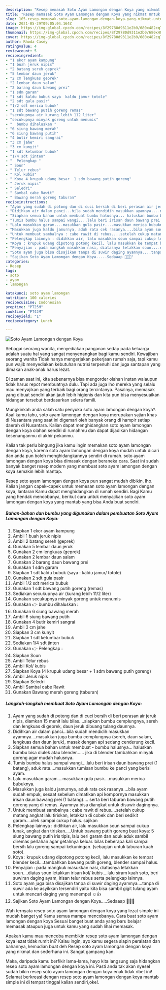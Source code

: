 ```yaml
---
description: "Resep memasak Soto Ayam Lamongan dengan Koya yang nikmat Untuk Jualan"
title: "Resep memasak Soto Ayam Lamongan dengan Koya yang nikmat Untuk Jualan"
slug: 105-resep-memasak-soto-ayam-lamongan-dengan-koya-yang-nikmat-untuk-jualan
date: 2021-05-29T09:05:04.164Z
image: https://img-global.cpcdn.com/recipes/8f29780d9311e2b0/680x482cq70/soto-ayam-lamongan-dengan-koya-foto-resep-utama.jpg
thumbnail: https://img-global.cpcdn.com/recipes/8f29780d9311e2b0/680x482cq70/soto-ayam-lamongan-dengan-koya-foto-resep-utama.jpg
cover: https://img-global.cpcdn.com/recipes/8f29780d9311e2b0/680x482cq70/soto-ayam-lamongan-dengan-koya-foto-resep-utama.jpg
author: Rhoda Casey
ratingvalue: 4
reviewcount: 5
recipeingredient:
- "1 ekor ayam kampung"
- "1 buah jeruk nipis"
- "2 batang sereh geprek"
- "5 lembar daun jeruk"
- "2 cm lengkuas geprek"
- "2 lembar daun salam"
- "2 barang daun bawang prei"
- "1 sdm garam"
- "1 sdt kaldu bubuk saya  kaldu jamur totole"
- "2 sdt gula pasir"
- "1/2 sdt merica bubuk"
- "1 sdt bawang putih goreng remas"
- "secukupnya air kurang lebih 112 liter"
- "secukupnya minyak goreng untuk menumis"
- "  bumbu dihaluskan "
- "6 siung bawang merah"
- "6 siung bawang putih"
- "4 butir kemiri sangrai"
- "3 cm jahe"
- "3 cm kunyit"
- "1 sdt ketumbar bubuk"
- "1/4 sdt jinten"
- "  Pelengkap "
- " Soun"
- " Telur rebus"
- " Kol kubis"
- " Koya 4 krupuk udang besar  1 sdm bawang putih goreng"
- " Jeruk nipis"
- " Seledri"
- " Sambal cabe Rawit"
- " Bawang merah goreng taburan"
recipeinstructions:
- "Ayam yang sudah di potong dan di cuci bersih di beri perasan air jeruk nipis, diamkan 15 menit lalu bilas....siapkan bumbu cemplungnya, sereh dan lengkuas di geprek, daun jeruk dibuang tulang daunnya."
- "Didihkan air dalam panci...bila sudah mendidih masukkan ayamnya....masukkan juga bumbu cemplungnya (sereh, daun salam, lengkuas dan daun jeruk), masak dengan api sedang cenderung kecil."
- "Siapkan semua bahan untuk membuat bumbu halusnya... haluskan bumbu bisa diulek atau blender...... jika di blender tambahkan minyak goreng agar mudah halusnya."
- "Tumis bumbu halus sampai wangi....lalu beri irisan daun bawang prei (1 batang), aduk rata....masukkan tumisan bumbu ke panci yang berisi ayam."
- "Lalu masukkan garam....masukkan gula pasir....masukkan merica bubuknya."
- "Masukkan juga kaldu jamurnya, aduk rata cek rasanya....bila ayam sudah empuk, sesaat sebelum dimatikan api kompornya masukkan irisan daun bawang prei (1 batang).... serta beri taburan bawang putih goreng yang di remas. Ayamnya bisa diangkat untuk disuwir dagingnya."
- "Untuk membuat sambalnya : cabe rawit di rebus....setelah cukup matang angkat lalu tiriskan, letakkan di cobek dan beri sedikit garam....ulek sampai cukup halus. sajikan"
- "Pelengkap lainnya : didihkan air, lalu masukkan soun sampai cukup lunak, angkat dan tiriskan.....Untuk bawang putih goreng buat koya: 5 siung bawang putih iris tipis, lalu beri garam dan aduk aduk sambil diremas perlahan agar getahnya keluar. bilas beberapa kali sampai bersih lalu goreng sampai kekuningan. (sebagian untuk taburan kuah soto)."
- "Koya : krupuk udang dipotong potong kecil, lalu masukkan ke tempat blender kecil....tambahkan bawang putih goreng, blender sampai halus."
- "Penyajian : pada mangkuk masukkan nasi, diatasnya letakkan soun....diatas soun letakkan irisan kol/ kubis....lalu siram kuah soto, beri suwiran daging ayam, irisan telur rebus serta pelengkap lainnya."
- "Soto ayam juga bisa disajikan tanpa di suwir daging ayamnya....tanpa di suwir ada ke asyikkan tersendiri yaitu kita bisa sambil gigit tulang ayam untuk mencari daging yang menempel ☺👍"
- "Sajikan Soto Ayam Lamongan dengan Koya.....Sedaaap 👍🏻😊"
categories:
- Resep
tags:
- soto
- ayam
- lamongan

katakunci: soto ayam lamongan 
nutrition: 100 calories
recipecuisine: Indonesian
preptime: "PT25M"
cooktime: "PT42M"
recipeyield: "1"
recipecategory: Lunch

---
```



![Soto Ayam Lamongan dengan Koya](https://img-global.cpcdn.com/recipes/8f29780d9311e2b0/680x482cq70/soto-ayam-lamongan-dengan-koya-foto-resep-utama.jpg)

Sebagai seorang wanita, menyediakan panganan sedap pada keluarga adalah suatu hal yang sangat menyenangkan bagi kamu sendiri. Kewajiban seorang  wanita Tidak hanya mengerjakan pekerjaan rumah saja, tapi kamu pun wajib menyediakan kebutuhan nutrisi terpenuhi dan juga santapan yang dimakan anak-anak harus lezat.

Di zaman  saat ini, kita sebenarnya bisa mengorder olahan instan walaupun tidak harus repot membuatnya dulu. Tapi ada juga lho mereka yang selalu mau menyajikan yang terbaik bagi orang tercintanya. Pasalnya, memasak yang dibuat sendiri akan jauh lebih higienis dan kita pun bisa menyesuaikan hidangan tersebut berdasarkan selera famili. 



Mungkinkah anda salah satu penyuka soto ayam lamongan dengan koya?. Asal kamu tahu, soto ayam lamongan dengan koya merupakan sajian khas di Nusantara yang saat ini digemari oleh banyak orang di hampir setiap daerah di Nusantara. Kalian dapat menghidangkan soto ayam lamongan dengan koya olahan sendiri di rumahmu dan dapat dijadikan hidangan kesenanganmu di akhir pekanmu.

Kalian tak perlu bingung jika kamu ingin memakan soto ayam lamongan dengan koya, karena soto ayam lamongan dengan koya mudah untuk dicari dan anda pun boleh menghidangkannya sendiri di rumah. soto ayam lamongan dengan koya bisa dimasak dengan beraneka cara. Saat ini sudah banyak banget resep modern yang membuat soto ayam lamongan dengan koya semakin lebih mantap.

Resep soto ayam lamongan dengan koya pun sangat mudah dibikin, lho. Kalian jangan capek-capek untuk memesan soto ayam lamongan dengan koya, lantaran Kamu dapat menghidangkan di rumah sendiri. Bagi Kamu yang hendak mencobanya, berikut cara untuk menyajikan soto ayam lamongan dengan koya yang mantab yang bisa Anda buat sendiri.

<!--inarticleads1-->

##### Bahan-bahan dan bumbu yang digunakan dalam pembuatan Soto Ayam Lamongan dengan Koya:

1. Siapkan 1 ekor ayam kampung
1. Ambil 1 buah jeruk nipis
1. Ambil 2 batang sereh (geprek)
1. Gunakan 5 lembar daun jeruk
1. Gunakan 2 cm lengkuas (geprek)
1. Gunakan 2 lembar daun salam
1. Gunakan 2 barang daun bawang prei
1. Gunakan 1 sdm garam
1. Siapkan 1 sdt kaldu bubuk (saya : kaldu jamur/ totole)
1. Gunakan 2 sdt gula pasir
1. Ambil 1/2 sdt merica bubuk
1. Gunakan 1 sdt bawang putih goreng (remas)
1. Sediakan secukupnya air (kurang lebih 11/2 liter)
1. Gunakan secukupnya minyak goreng untuk menumis
1. Gunakan  👉 bumbu dihaluskan :
1. Gunakan 6 siung bawang merah
1. Ambil 6 siung bawang putih
1. Gunakan 4 butir kemiri sangrai
1. Ambil 3 cm jahe
1. Siapkan 3 cm kunyit
1. Siapkan 1 sdt ketumbar bubuk
1. Sediakan 1/4 sdt jinten
1. Gunakan  👉 Pelengkap :
1. Siapkan  Soun
1. Ambil  Telur rebus
1. Ambil  Kol/ kubis
1. Siapkan  Koya (4 krupuk udang besar + 1 sdm bawang putih goreng)
1. Ambil  Jeruk nipis
1. Siapkan  Seledri
1. Ambil  Sambal cabe Rawit
1. Gunakan  Bawang merah goreng (taburan)




<!--inarticleads2-->

##### Langkah-langkah membuat Soto Ayam Lamongan dengan Koya:

1. Ayam yang sudah di potong dan di cuci bersih di beri perasan air jeruk nipis, diamkan 15 menit lalu bilas....siapkan bumbu cemplungnya, sereh dan lengkuas di geprek, daun jeruk dibuang tulang daunnya.
1. Didihkan air dalam panci...bila sudah mendidih masukkan ayamnya....masukkan juga bumbu cemplungnya (sereh, daun salam, lengkuas dan daun jeruk), masak dengan api sedang cenderung kecil.
1. Siapkan semua bahan untuk membuat - bumbu halusnya... haluskan bumbu bisa diulek atau blender...... jika di blender tambahkan minyak goreng agar mudah halusnya.
1. Tumis bumbu halus sampai wangi....lalu beri irisan daun bawang prei (1 batang), aduk rata....masukkan tumisan bumbu ke panci yang berisi ayam.
1. Lalu masukkan garam....masukkan gula pasir....masukkan merica bubuknya.
1. Masukkan juga kaldu jamurnya, aduk rata cek rasanya....bila ayam sudah empuk, sesaat sebelum dimatikan api kompornya masukkan irisan daun bawang prei (1 batang).... serta beri taburan bawang putih goreng yang di remas. Ayamnya bisa diangkat untuk disuwir dagingnya.
1. Untuk membuat sambalnya : cabe rawit di rebus....setelah cukup matang angkat lalu tiriskan, letakkan di cobek dan beri sedikit garam....ulek sampai cukup halus. sajikan
1. Pelengkap lainnya : didihkan air, lalu masukkan soun sampai cukup lunak, angkat dan tiriskan.....Untuk bawang putih goreng buat koya: 5 siung bawang putih iris tipis, lalu beri garam dan aduk aduk sambil diremas perlahan agar getahnya keluar. bilas beberapa kali sampai bersih lalu goreng sampai kekuningan. (sebagian untuk taburan kuah soto).
1. Koya : krupuk udang dipotong potong kecil, lalu masukkan ke tempat blender kecil....tambahkan bawang putih goreng, blender sampai halus.
1. Penyajian : pada mangkuk masukkan nasi, diatasnya letakkan soun....diatas soun letakkan irisan kol/ kubis....lalu siram kuah soto, beri suwiran daging ayam, irisan telur rebus serta pelengkap lainnya.
1. Soto ayam juga bisa disajikan tanpa di suwir daging ayamnya....tanpa di suwir ada ke asyikkan tersendiri yaitu kita bisa sambil gigit tulang ayam untuk mencari daging yang menempel ☺👍
1. Sajikan Soto Ayam Lamongan dengan Koya.....Sedaaap 👍🏻😊




Wah ternyata resep soto ayam lamongan dengan koya yang lezat simple ini mudah banget ya! Kamu semua mampu mencobanya. Cara buat soto ayam lamongan dengan koya Sesuai banget buat anda yang baru belajar memasak ataupun juga untuk kamu yang sudah lihai memasak.

Apakah kamu mau mencoba membikin resep soto ayam lamongan dengan koya lezat tidak rumit ini? Kalau ingin, ayo kamu segera siapin peralatan dan bahannya, kemudian buat deh Resep soto ayam lamongan dengan koya yang nikmat dan sederhana ini. Sangat gampang kan. 

Maka, daripada kamu berfikir lama-lama, hayo kita langsung saja hidangkan resep soto ayam lamongan dengan koya ini. Pasti anda tak akan nyesel sudah bikin resep soto ayam lamongan dengan koya enak tidak ribet ini! Selamat berkreasi dengan resep soto ayam lamongan dengan koya mantab simple ini di tempat tinggal kalian sendiri,oke!.

